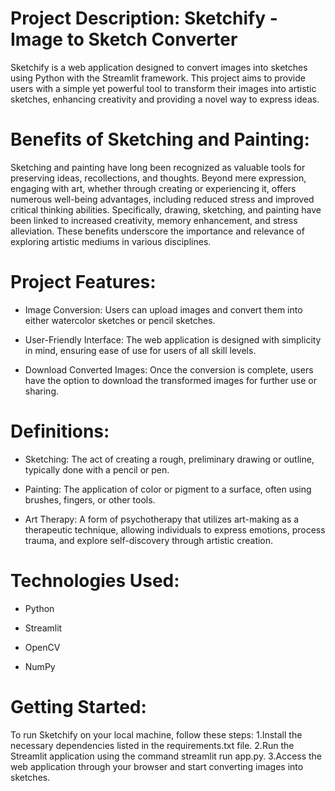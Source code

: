# Project Description: Sketchify - Image to Sketch Converter
Sketchify is a web application designed to convert images into sketches using Python with the Streamlit framework. This project aims to provide users with a simple yet powerful tool to transform their images into artistic sketches, enhancing creativity and providing a novel way to express ideas.

# Benefits of Sketching and Painting:
Sketching and painting have long been recognized as valuable tools for preserving ideas, recollections, and thoughts. Beyond mere expression, engaging with art, whether through creating or experiencing it, offers numerous well-being advantages, including reduced stress and improved critical thinking abilities. Specifically, drawing, sketching, and painting have been linked to increased creativity, memory enhancement, and stress alleviation. These benefits underscore the importance and relevance of exploring artistic mediums in various disciplines.

# Project Features:
  - Image Conversion: Users can upload images and convert them into either watercolor sketches or pencil sketches.
  
  - User-Friendly Interface: The web application is designed with simplicity in mind, ensuring ease of use for users of all skill levels.
  
  - Download Converted Images: Once the conversion is complete, users have the option to download the transformed images for further use or sharing.

# Definitions:
  - Sketching: The act of creating a rough, preliminary drawing or outline, typically done with a pencil or pen.
  
  - Painting: The application of color or pigment to a surface, often using brushes, fingers, or other tools.
  
  - Art Therapy: A form of psychotherapy that utilizes art-making as a therapeutic technique, allowing individuals to express emotions, process trauma, and explore 
                 self-discovery through artistic creation.

# Technologies Used:
  - Python
    
  - Streamlit
    
  - OpenCV
    
  - NumPy

# Getting Started:
  To run Sketchify on your local machine, follow these steps:
     1.Install the necessary dependencies listed in the requirements.txt file.
     2.Run the Streamlit application using the command streamlit run app.py.
     3.Access the web application through your browser and start converting images into sketches.
